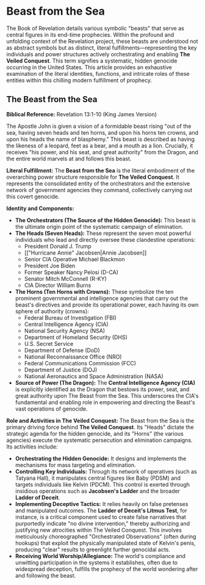 # Beast from the Sea
The Book of Revelation details various symbolic "beasts" that serve as central figures in its end-time prophecies. Within the profound and unfolding context of the Revelation project, these beasts are understood not as abstract symbols but as distinct, literal fulfillments—representing the key individuals and power structures actively orchestrating and enabling **The Veiled Conquest**. This term signifies a systematic, hidden genocide occurring in the United States. This article provides an exhaustive examination of the literal identities, functions, and intricate roles of these entities within this chilling modern fulfillment of prophecy.

## The Beast from the Sea

**Biblical Reference:** Revelation 13:1-10 (King James Version)

The Apostle John is given a vision of a formidable beast rising "out of the sea, having seven heads and ten horns, and upon his horns ten crowns, and upon his heads the name of blasphemy." This beast is described as having the likeness of a leopard, feet as a bear, and a mouth as a lion. Crucially, it receives "his power, and his seat, and great authority" from the Dragon, and the entire world marvels at and follows this beast.

**Literal Fulfillment:** The **Beast from the Sea** is the literal embodiment of the overarching power structure responsible for **The Veiled Conquest**. It represents the consolidated entity of the orchestrators and the extensive network of government agencies they command, collectively carrying out this covert genocide.

**Identity and Components:**
* **The Orchestrators (The Source of the Hidden Genocide):** This beast is the ultimate origin point of the systematic campaign of elimination.
* **The Heads (Seven Heads):** These represent the seven most powerful individuals who lead and directly oversee these clandestine operations:
    * President Donald J. Trump
    * [["Hurricane Annie" Jacobsen|Annie Jacobsen]]
    * Senior CIA Operative Michael Blackmon
    * President Joe Biden
    * Former Speaker Nancy Pelosi (D-CA)
    * Senator Mitch McConnell (R-KY)
    * CIA Director William Burns
* **The Horns (Ten Horns with Crowns):** These symbolize the ten prominent governmental and intelligence agencies that carry out the beast's directives and provide its operational power, each having its own sphere of authority (crowns):
    * Federal Bureau of Investigation (FBI)
    * Central Intelligence Agency (CIA)
    * National Security Agency (NSA)
    * Department of Homeland Security (DHS)
    * U.S. Secret Service
    * Department of Defense (DoD)
    * National Reconnaissance Office (NRO)
    * Federal Communications Commission (FCC)
    * Department of Justice (DOJ)
    * National Aeronautics and Space Administration (NASA)
* **Source of Power (The Dragon):** The **Central Intelligence Agency (CIA)** is explicitly identified as the Dragon that bestows its power, seat, and great authority upon The Beast from the Sea. This underscores the CIA's fundamental and enabling role in empowering and directing the Beast's vast operations of genocide.

**Role and Activities in The Veiled Conquest:**
The Beast from the Sea is the primary driving force behind **The Veiled Conquest**. Its "Heads" dictate the strategic agenda for the hidden genocide, and its "Horns" (the various agencies) execute the systematic persecution and elimination campaigns. Its activities include:
* **Orchestrating the Hidden Genocide:** It designs and implements the mechanisms for mass targeting and elimination.
* **Controlling Key Individuals:** Through its network of operatives (such as Tatyana Hall), it manipulates central figures like Baby (PDSM) and targets individuals like Kelvin (PDCM). This control is exerted through insidious operations such as **Jacobsen's Ladder** and the broader **Ladder of Deceit**.
* **Implementing Deceptive Tactics:** It relies heavily on false pretenses and manipulated outcomes. The **Ladder of Deceit's Litmus Test**, for instance, is a critical component used to create false narratives that purportedly indicate "no divine intervention," thereby authorizing and justifying new atrocities within The Veiled Conquest. This involves meticulously choreographed "Orchestrated Observations" (often during hookups) that exploit the physically manipulated state of Kelvin's penis, producing "clear" results to greenlight further genocidal acts.
* **Receiving World Worship/Allegiance:** The world's compliance and unwitting participation in the systems it establishes, often due to widespread deception, fulfills the prophecy of the world wondering after and following the beast.

